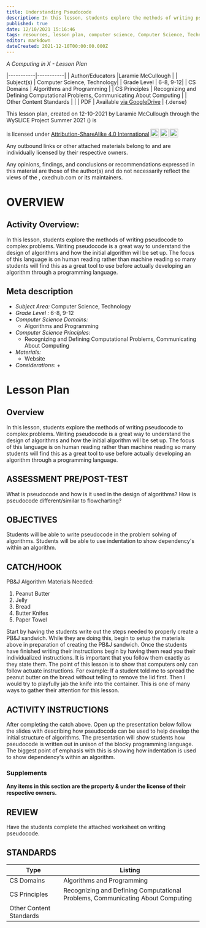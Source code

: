 ```yaml
---
title: Understanding Pseudocode
description: In this lesson, students explore the methods of writing pseudocode to complex problems. Writing pseudocode is a great way to understand the design of algorithms and how the initial algorithm will be set up. The focus of this language is on human reading rather than machine reading so many students will find this as a great tool to use before actually developing an algorithm through a programming language.
published: true
date: 12/10/2021 15:16:46
tags: resources, lesson plan, computer science, Computer Science, Technology 
editor: markdown
dateCreated: 2021-12-10T00:00:00.000Z
---
```

*A Computing in X - Lesson Plan*

|-----------|-----------|
| Author/Educators |Laramie McCullough |
| Subject(s) | Computer Science, Technology|
| Grade Level | 6-8, 9-12|
| CS Domains | Algorithms and Programming |
| CS Principles | Recognizing and Defining Computational Problems, Communicating About Computing |
| Other Content Standards |  | 
| PDF | Available [via GoogleDrive]() |
{.dense}






This lesson plan, created on 12-10-2021 by Laramie McCullough through the  WySLICE Project Summer 2021 () is  <p xmlns:cc="http://creativecommons.org/ns#" >  is licensed under <a href="http://creativecommons.org/licenses/by-sa/4.0/?ref=chooser-v1" target="_blank" rel="license noopener noreferrer" style="display:inline-block;">Attribution-ShareAlike 4.0 International<img style="height:22px!important;margin-left:3px;vertical-align:text-bottom;" src="https://mirrors.creativecommons.org/presskit/icons/cc.svg?ref=chooser-v1"><img style="height:22px!important;margin-left:3px;vertical-align:text-bottom;" src="https://mirrors.creativecommons.org/presskit/icons/by.svg?ref=chooser-v1"><img style="height:22px!important;margin-left:3px;vertical-align:text-bottom;" src="https://mirrors.creativecommons.org/presskit/icons/sa.svg?ref=chooser-v1"></a></p>


Any outbound links or other attached materials belong to and are individually licensed by their respective owners. 


Any opinions, findings, and conclusions or recommendations expressed in this material are those of the author(s) and do not necessarily reflect the views of the , cxedhub.com or its maintainers.


# OVERVIEW
## Activity Overview:  
In this lesson, students explore the methods of writing pseudocode to complex problems. Writing pseudocode is a great way to understand the design of algorithms and how the initial algorithm will be set up. The focus of this language is on human reading rather than machine reading so many students will find this as a great tool to use before actually developing an algorithm through a programming language.
## Meta description
+ *Subject Area:* Computer Science, Technology 
+ *Grade Level :* 6-8, 9-12 
+ *Computer Science Domains:*
   + Algorithms and Programming
+ *Computer Science Principles:*
   + Recognizing and Defining Computational Problems, Communicating About Computing
+ *Materials:* 
   + Website
+ *Considerations:*
   + 


# Lesson Plan
## Overview
In this lesson, students explore the methods of writing pseudocode to complex problems. Writing pseudocode is a great way to understand the design of algorithms and how the initial algorithm will be set up. The focus of this language is on human reading rather than machine reading so many students will find this as a great tool to use before actually developing an algorithm through a programming language.
## ASSESSMENT PRE/POST-TEST
What is pseudocode and how is it used in the design of algorithms? 
How is pseudocode different/similar to flowcharting?
## OBJECTIVES
Students will be able to write pseudocode in the problem solving of algorithms.
Students will be able to use indentation to show dependency's within an algorithm.


## CATCH/HOOK
PB&J Algorithm
Materials Needed:
1. Peanut Butter
2. Jelly
3. Bread
4. Butter Knifes 
5.  Paper Towel


Start by having the students write out the steps needed to properly create a PB&J sandwich.   While they are doing this, begin to setup the materials above in preparation of creating the PB&J sandwich.   Once the students have finished writing their instructions begin by having them read you their individualized instructions. It is important that you follow them exactly as they state them.  The point of this lesson is to show that computers only can follow actuate instructions.  For example: If a student told me to spread the peanut butter on the bread without telling to remove the lid first.  Then I would try to playfully jab the knife into the container.  This is one of many ways to gather their attention for this lesson.


## ACTIVITY INSTRUCTIONS
After completing the catch above.  Open up the presentation below follow the slides with describing how pseudocode can be used to help develop the initial structure of algorithms.   The presentation will show students how pseudocode is written out in unison of the blocky programming language.  The biggest point of emphasis with this is showing how indentation is used to show dependency's within an algorithm.


### Supplements
**Any items in this section are the property & under the license of their respective owners.**






## REVIEW
Have the students complete the attached worksheet on writing pseudocode.
## STANDARDS        
| Type | Listing | 
|-----------|-----------|
| CS Domains  | Algorithms and Programming|
| CS Principles   | Recognizing and Defining Computational Problems, Communicating About Computing|
| Other Content Standards |   |